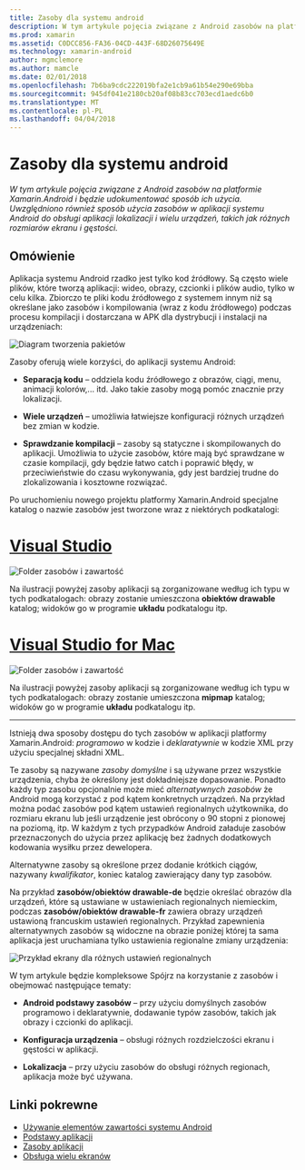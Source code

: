 ```yaml
---
title: Zasoby dla systemu android
description: W tym artykule pojęcia związane z Android zasobów na platformie Xamarin.Android i będzie udokumentować sposób ich użycia. Uwzględniono również sposób użycia zasobów w aplikacji systemu Android do obsługi aplikacji lokalizacji i wielu urządzeń, takich jak różnych rozmiarów ekranu i gęstości.
ms.prod: xamarin
ms.assetid: C0DCC856-FA36-04CD-443F-68D26075649E
ms.technology: xamarin-android
author: mgmclemore
ms.author: mamcle
ms.date: 02/01/2018
ms.openlocfilehash: 7b6ba9cdc222019bfa2e1cb9a61b54e290e69bba
ms.sourcegitcommit: 945df041e2180cb20af08b83cc703ecd1aedc6b0
ms.translationtype: MT
ms.contentlocale: pl-PL
ms.lasthandoff: 04/04/2018
---
```

# <a name="android-resources"></a>Zasoby dla systemu android

_W tym artykule pojęcia związane z Android zasobów na platformie Xamarin.Android i będzie udokumentować sposób ich użycia. Uwzględniono również sposób użycia zasobów w aplikacji systemu Android do obsługi aplikacji lokalizacji i wielu urządzeń, takich jak różnych rozmiarów ekranu i gęstości._


## <a name="overview"></a>Omówienie

Aplikacja systemu Android rzadko jest tylko kod źródłowy. Są często wiele plików, które tworzą aplikacji: wideo, obrazy, czcionki i plików audio, tylko w celu kilka. Zbiorczo te pliki kodu źródłowego z systemem innym niż są określane jako zasobów i kompilowania (wraz z kodu źródłowego) podczas procesu kompilacji i dostarczana w APK dla dystrybucji i instalacji na urządzeniach:

![Diagram tworzenia pakietów](images/packaging-diagram.png)

Zasoby oferują wiele korzyści, do aplikacji systemu Android:

-  **Separacją kodu** &ndash; oddziela kodu źródłowego z obrazów, ciągi, menu, animacji kolorów,... itd. Jako takie zasoby mogą pomóc znacznie przy lokalizacji.

-  **Wiele urządzeń** &ndash; umożliwia łatwiejsze konfiguracji różnych urządzeń bez zmian w kodzie.

-  **Sprawdzanie kompilacji** &ndash; zasoby są statyczne i skompilowanych do aplikacji. Umożliwia to użycie zasobów, które mają być sprawdzane w czasie kompilacji, gdy będzie łatwo catch i poprawić błędy, w przeciwieństwie do czasu wykonywania, gdy jest bardziej trudne do zlokalizowania i kosztowne rozwiązać.

Po uruchomieniu nowego projektu platformy Xamarin.Android specjalne katalog o nazwie zasobów jest tworzone wraz z niektórych podkatalogi:

# <a name="visual-studiotabvswin"></a>[Visual Studio](#tab/vswin)

![Folder zasobów i zawartość](images/resources-folder-vs.png)

Na ilustracji powyżej zasoby aplikacji są zorganizowane według ich typu w tych podkatalogach: obrazy zostanie umieszczona **obiektów drawable** katalog; widoków go w programie **układu** podkatalogu itp.
 
# <a name="visual-studio-for-mactabvsmac"></a>[Visual Studio for Mac](#tab/vsmac)

![Folder zasobów i zawartość](images/resources-folder-xs.png)

Na ilustracji powyżej zasoby aplikacji są zorganizowane według ich typu w tych podkatalogach: obrazy zostanie umieszczona **mipmap** katalog; widoków go w programie **układu** podkatalogu itp.
 
-----

Istnieją dwa sposoby dostępu do tych zasobów w aplikacji platformy Xamarin.Android: *programowo* w kodzie i *deklaratywnie* w kodzie XML przy użyciu specjalnej składni XML.

Te zasoby są nazywane *zasoby domyślne* i są używane przez wszystkie urządzenia, chyba że określony jest dokładniejsze dopasowanie. Ponadto każdy typ zasobu opcjonalnie może mieć *alternatywnych zasobów* że Android mogą korzystać z pod kątem konkretnych urządzeń. Na przykład można podać zasobów pod kątem ustawień regionalnych użytkownika, do rozmiaru ekranu lub jeśli urządzenie jest obrócony o 90 stopni z pionowej na poziomą, itp. W każdym z tych przypadków Android załaduje zasobów przeznaczonych do użycia przez aplikację bez żadnych dodatkowych kodowania wysiłku przez dewelopera.

Alternatywne zasoby są określone przez dodanie krótkich ciągów, nazywany *kwalifikator*, koniec katalog zawierający dany typ zasobów.

Na przykład **zasobów/obiektów drawable-de** będzie określać obrazów dla urządzeń, które są ustawiane w ustawieniach regionalnych niemieckim, podczas **zasobów/obiektów drawable-fr** zawiera obrazy urządzeń ustawioną francuskim ustawień regionalnych. Przykład zapewnienia alternatywnych zasobów są widoczne na obrazie poniżej której ta sama aplikacja jest uruchamiana tylko ustawienia regionalne zmiany urządzenia:

![Przykład ekrany dla różnych ustawień regionalnych](images/localized-screenshots.png)

W tym artykule będzie kompleksowe Spójrz na korzystanie z zasobów i obejmować następujące tematy:

-  **Android podstawy zasobów** &ndash; przy użyciu domyślnych zasobów programowo i deklaratywnie, dodawanie typów zasobów, takich jak obrazy i czcionki do aplikacji.

-  **Konfiguracja urządzenia** &ndash; obsługi różnych rozdzielczości ekranu i gęstości w aplikacji.

-  **Lokalizacja** &ndash; przy użyciu zasobów do obsługi różnych regionach, aplikacja może być używana.


## <a name="related-links"></a>Linki pokrewne

- [Używanie elementów zawartości systemu Android](~/android/app-fundamentals/resources-in-android/android-assets.md)
- [Podstawy aplikacji](http://developer.android.com/guide/topics/fundamentals.html)
- [Zasoby aplikacji](http://developer.android.com/guide/topics/resources/index.html)
- [Obsługa wielu ekranów](http://developer.android.com/guide/practices/screens_support.html)
